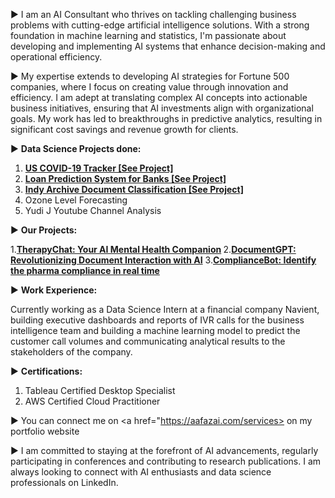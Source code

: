 ► I am an AI Consultant who thrives on tackling challenging business problems with cutting-edge artificial intelligence solutions. With a strong foundation in machine learning and statistics, I'm passionate about developing and implementing AI systems that enhance decision-making and operational efficiency.

► My expertise extends to developing AI strategies for Fortune 500 companies, where I focus on creating value through innovation and efficiency. I am adept at translating complex AI concepts into actionable business initiatives, ensuring that AI investments align with organizational goals. My work has led to breakthroughs in predictive analytics, resulting in significant cost savings and revenue growth for clients.

► <b>Data Science Projects done: </b>
1. <b><a href="https://github.com/aafaz/US-Covid-19-Tracker">US COVID-19 Tracker [See Project]</a> </b>
2. <b><a href="https://github.com/aafaz/Loan-Prediction">Loan Prediction System for Banks [See Project] </a></b>
3. <b><a href="https://github.com/aafaz/Indy-Archieve-Document-Classification">Indy Archive Document Classification [See Project]</a></b> 
4. Ozone Level Forecasting 
5. Yudi J Youtube Channel Analysis

► <b>Our Projects: </b>

1.<b><a href="https://aafazai.com/therapychat/">TherapyChat: Your AI Mental Health Companion</a> </b>
2.<b><a href="https://aafazai.com/document-gpt/">DocumentGPT: Revolutionizing Document Interaction with AI</a></b>
3.<b><a href="https://aafazai.com/compliance-bot/">ComplianceBot: Identify the pharma compliance in real time</a></b> 

► <b> Work Experience: </b>

Currently working as a Data Science Intern at a financial company Navient, building executive dashboards and reports of IVR calls for the business intelligence team and building a machine learning model to predict the customer call volumes and communicating analytical results to the stakeholders of the company.

► <b> Certifications: </b>
1. Tableau Certified Desktop Specialist
2. AWS Certified Cloud Practitioner

► You can connect me on <a href="https://aafazai.com/services></a> on my portfolio website

<!--
**aafaz/aafaz** is a ✨ _special_ ✨ repository because its `README.md` (this file) appears on your GitHub profile.

Here are some ideas to get you started:

- 🔭 I’m currently working on ...
- 🌱 I’m currently learning ...
- 👯 I’m looking to collaborate on ...
- 🤔 I’m looking for help with ...
- 💬 Ask me about ...
- 📫 How to reach me: ...
- 😄 Pronouns: ...
- ⚡ Fun fact: ...
-->
► I am committed to staying at the forefront of AI advancements, regularly participating in conferences and contributing to research publications. I am always looking to connect with AI enthusiasts and data science professionals on LinkedIn.

